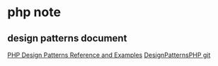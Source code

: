 # php note

## design patterns document
[PHP Design Patterns Reference and Examples](http://www.fluffycat.com/PHP-Design-Patterns/)
[DesignPatternsPHP git](https://github.com/domnikl/DesignPatternsPHP)
